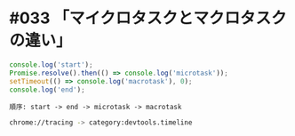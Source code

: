 # #033 「マイクロタスクとマクロタスクの違い」

```javascript
console.log('start');
Promise.resolve().then(() => console.log('microtask'));
setTimeout(() => console.log('macrotask'), 0);
console.log('end');
```

```text
順序: start -> end -> microtask -> macrotask
```

```bash
chrome://tracing -> category:devtools.timeline
```

